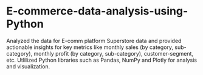 # E-commerce-data-analysis-using-Python

Analyzed the data for E-comm platform Superstore data and provided actionable insights for key metrics like monthly sales (by category, sub-category), monthly profit (by category, sub-category), customer-segment, etc. 
Utlilized Python libraries such as Pandas, NumPy and Plotly for analysis and visualization.
